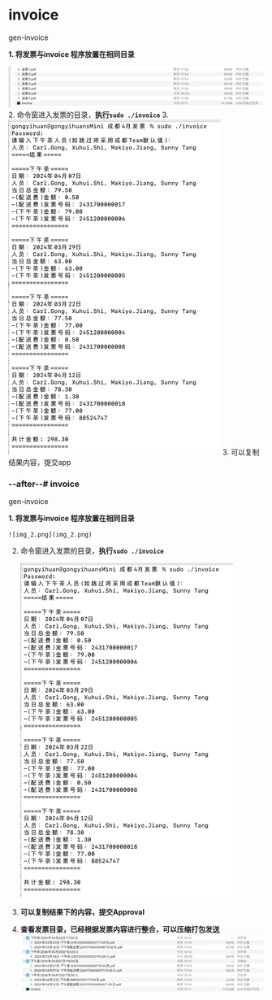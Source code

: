 # invoice
gen-invoice

**1. 将发票与invoice 程序放置在相同目录**

   ![img_2.png](img_2.png)
2. 命令窗进入发票的目录，**执行`sudo ./invoice`**
3. 
    ![img.png](img.png)
3. 可以复制结果内容，提交app



### --after--# invoice
gen-invoice

**1. 将发票与invoice 程序放置在相同目录**

    ![img_2.png](img_2.png)
2. 命令窗进入发票的目录，**执行`sudo ./invoice`**

    ![img.png](img.png)
3. **可以复制结果下的内容，提交Approval**
4. **查看发票目录，已经根据发票内容进行整合，可以压缩打包发送**
    ![img_1.png](img_1.png)

